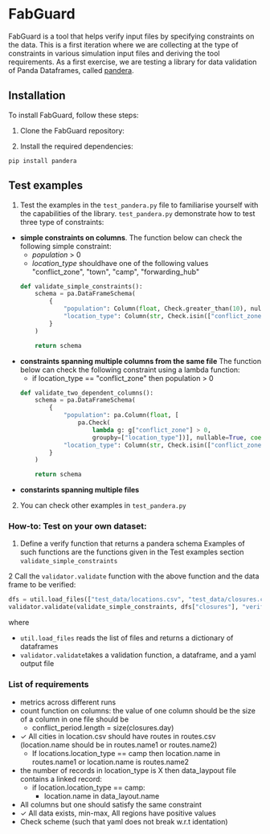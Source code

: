 # FabGuard

FabGuard is a tool that helps verify input files by specifying constraints on the data. This is a first iteration where 
we are collecting at the type of constraints in various simulation input files and deriving the tool requirements. 
As a first exercise, we are testing a library for data validation of Panda Dataframes, called [pandera](https://github.com/unionai-oss/pandera). 

## Installation

To install FabGuard, follow these steps:

1. Clone the FabGuard repository:

2. Install the required dependencies:

```
pip install pandera
```

## Test examples

1. Test the examples in the `test_pandera.py` file to familiarise yourself with the capabilities of the library.
`test_pandera.py` demonstrate how to test three type of constraints:
  - **simple constraints on columns**. 
    The function below can check the following simple constraint: 
    - *population* > 0 
    - *location_type* shouldhave one of the following values "conflict_zone", "town", "camp", "forwarding_hub"
    ```  python
    def validate_simple_constraints():
        schema = pa.DataFrameSchema(
            {
                "population": Column(float, Check.greater_than(10), nullable=True),
                "location_type": Column(str, Check.isin(["conflict_zone", "town", "camp", "forwarding_hub"])),
            }
        )
    
        return schema 
    ```
  - **constraints spanning multiple columns from the same file**
   The function below can check the following constraint using a lambda function: 
    - if location_type == "conflict_zone" then population > 0 
    ```python
    def validate_two_dependent_columns():
        schema = pa.DataFrameSchema(
            {
                "population": pa.Column(float, [
                    pa.Check(
                        lambda g: g["conflict_zone"] > 0,
                        groupby=["location_type"])], nullable=True, coerce=True),
                "location_type": Column(str, Check.isin(["conflict_zone", "town", "camp", "forwarding_hub"])),
            }
        )
    
        return schema 
    ```
  - **constarints spanning multiple files**


2. You can check other examples in `test_pandera.py`

###  How-to: Test on your own dataset:
   
1. Define a verify function that returns a pandera schema
Examples of such functions are the functions given in the Test examples section
`validate_simple_constraints`  

2 Call the `validator.validate` function with the above function and the data frame to be verified:
       
```python 
dfs = util.load_files(["test_data/locations.csv", "test_data/closures.csv"])
validator.validate(validate_simple_constraints, dfs["closures"], "verify_multi.yaml")
```
   where
   - `util.load_files` reads the list of files and returns a dictionary of dataframes
   - `validator.validate`takes a validation function, a dataframe, and a yaml output file

###  List of requirements 
- metrics across different runs
- count function on columns: the value of one column should be the size of a column in one file should be 
    - conflict_period.length = size(closures.day)
- ✓ All cities in location.csv should have routes in routes.csv (location.name should be in routes.name1 or routes.name2)
    - If locations.location_type == camp then 
        location.name in routes.name1  or location.name is routes.name2
- the number of records in location_type is X then data_laypout file contains a linked record:
    -   if location.location_type ==  camp:
        - location.name in data_layout.name  
- All columns but one should satisfy the same constraint 
- ✓ All data exists, min-max, All regions have positive values 
- Check scheme (such that yaml does not break w.r.t identation)

